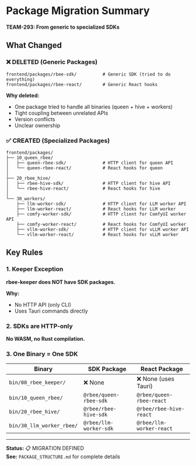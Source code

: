 # Package Migration Summary

**TEAM-293: From generic to specialized SDKs**

## What Changed

### ❌ DELETED (Generic Packages)

```
frontend/packages/rbee-sdk/          # Generic SDK (tried to do everything)
frontend/packages/rbee-react/        # Generic React hooks
```

**Why deleted:**
- One package tried to handle all binaries (queen + hive + workers)
- Tight coupling between unrelated APIs
- Version conflicts
- Unclear ownership

### ✅ CREATED (Specialized Packages)

```
frontend/packages/
├── 10_queen_rbee/
│   ├── queen-rbee-sdk/              # HTTP client for queen API
│   └── queen-rbee-react/            # React hooks for queen
│
├── 20_rbee_hive/
│   ├── rbee-hive-sdk/               # HTTP client for hive API
│   └── rbee-hive-react/             # React hooks for hive
│
└── 30_workers/
    ├── llm-worker-sdk/              # HTTP client for LLM worker API
    ├── llm-worker-react/            # React hooks for LLM worker
    ├── comfy-worker-sdk/            # HTTP client for ComfyUI worker API
    ├── comfy-worker-react/          # React hooks for ComfyUI worker
    ├── vllm-worker-sdk/             # HTTP client for vLLM worker API
    └── vllm-worker-react/           # React hooks for vLLM worker
```

## Key Rules

### 1. Keeper Exception

**rbee-keeper does NOT have SDK packages.**

**Why:**
- No HTTP API (only CLI)
- Uses Tauri commands directly

### 2. SDKs are HTTP-only

**No WASM, no Rust compilation.**

### 3. One Binary = One SDK

| Binary | SDK Package | React Package |
|--------|-------------|---------------|
| `bin/00_rbee_keeper/` | ❌ None | ❌ None (uses Tauri) |
| `bin/10_queen_rbee/` | `@rbee/queen-rbee-sdk` | `@rbee/queen-rbee-react` |
| `bin/20_rbee_hive/` | `@rbee/rbee-hive-sdk` | `@rbee/rbee-hive-react` |
| `bin/30_llm_worker_rbee/` | `@rbee/llm-worker-sdk` | `@rbee/llm-worker-react` |

---

**Status:** 📋 MIGRATION DEFINED  
**See:** `PACKAGE_STRUCTURE.md` for complete details

